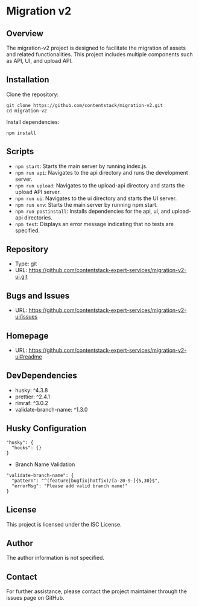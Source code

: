 # Migration v2
## Overview
The migration-v2 project is designed to facilitate the migration of assets and related functionalities. This project includes multiple components such as API, UI, and upload API.

## Installation
Clone the repository:
```
git clone https://github.com/contentstack/migration-v2.git
cd migration-v2
```
Install dependencies:
```
npm install
```

## Scripts
- `npm start`: Starts the main server by running index.js.
- `npm run api`: Navigates to the api directory and runs the development server.
- `npm run upload`: Navigates to the upload-api directory and starts the upload API server.
- `npm run ui`: Navigates to the ui directory and starts the UI server.
- `npm run env`: Starts the main server by running npm start.
- `npm run postinstall`: Installs dependencies for the api, ui, and upload-api directories.
- `npm test`: Displays an error message indicating that no tests are specified.

## Repository
- Type: git
- URL: https://github.com/contentstack-expert-services/migration-v2-ui.git

## Bugs and Issues
- URL: https://github.com/contentstack-expert-services/migration-v2-ui/issues

## Homepage
- URL: https://github.com/contentstack-expert-services/migration-v2-ui#readme

## DevDependencies
- husky: ^4.3.8
- prettier: ^2.4.1
- rimraf: ^3.0.2
- validate-branch-name: ^1.3.0

## Husky Configuration
```
"husky": {
  "hooks": {}
}
```

- Branch Name Validation
```
"validate-branch-name": {
  "pattern": "^(feature|bugfix|hotfix)/[a-z0-9-]{5,30}$",
  "errorMsg": "Please add valid branch name!"
}
```

## License
This project is licensed under the ISC License.

## Author
The author information is not specified.

## Contact
For further assistance, please contact the project maintainer through the issues page on GitHub.
